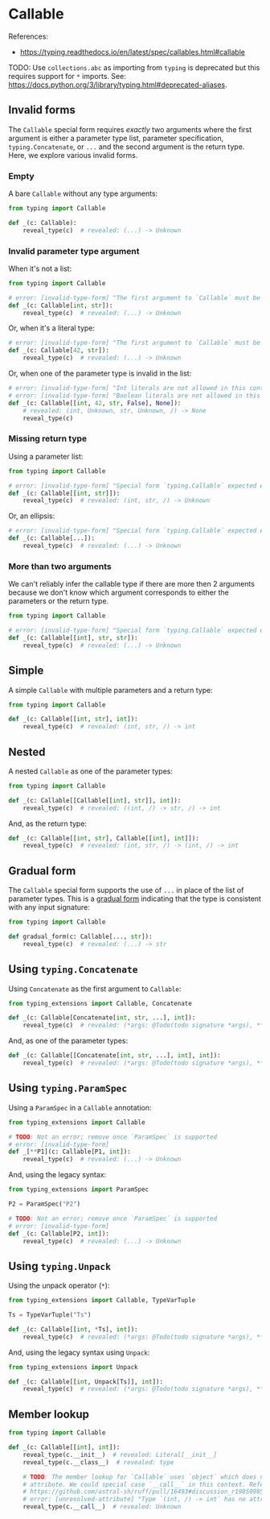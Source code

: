 # Callable

References:

- <https://typing.readthedocs.io/en/latest/spec/callables.html#callable>

TODO: Use `collections.abc` as importing from `typing` is deprecated but this requires support for
`*` imports. See: <https://docs.python.org/3/library/typing.html#deprecated-aliases>.

## Invalid forms

The `Callable` special form requires _exactly_ two arguments where the first argument is either a
parameter type list, parameter specification, `typing.Concatenate`, or `...` and the second argument
is the return type. Here, we explore various invalid forms.

### Empty

A bare `Callable` without any type arguments:

```py
from typing import Callable

def _(c: Callable):
    reveal_type(c)  # revealed: (...) -> Unknown
```

### Invalid parameter type argument

When it's not a list:

```py
from typing import Callable

# error: [invalid-type-form] "The first argument to `Callable` must be either a list of types, ParamSpec, Concatenate, or `...`"
def _(c: Callable[int, str]):
    reveal_type(c)  # revealed: (...) -> Unknown
```

Or, when it's a literal type:

```py
# error: [invalid-type-form] "The first argument to `Callable` must be either a list of types, ParamSpec, Concatenate, or `...`"
def _(c: Callable[42, str]):
    reveal_type(c)  # revealed: (...) -> Unknown
```

Or, when one of the parameter type is invalid in the list:

```py
# error: [invalid-type-form] "Int literals are not allowed in this context in a type expression"
# error: [invalid-type-form] "Boolean literals are not allowed in this context in a type expression"
def _(c: Callable[[int, 42, str, False], None]):
    # revealed: (int, Unknown, str, Unknown, /) -> None
    reveal_type(c)
```

### Missing return type

Using a parameter list:

```py
from typing import Callable

# error: [invalid-type-form] "Special form `typing.Callable` expected exactly two arguments (parameter types and return type)"
def _(c: Callable[[int, str]]):
    reveal_type(c)  # revealed: (int, str, /) -> Unknown
```

Or, an ellipsis:

```py
# error: [invalid-type-form] "Special form `typing.Callable` expected exactly two arguments (parameter types and return type)"
def _(c: Callable[...]):
    reveal_type(c)  # revealed: (...) -> Unknown
```

### More than two arguments

We can't reliably infer the callable type if there are more then 2 arguments because we don't know
which argument corresponds to either the parameters or the return type.

```py
from typing import Callable

# error: [invalid-type-form] "Special form `typing.Callable` expected exactly two arguments (parameter types and return type)"
def _(c: Callable[[int], str, str]):
    reveal_type(c)  # revealed: (...) -> Unknown
```

## Simple

A simple `Callable` with multiple parameters and a return type:

```py
from typing import Callable

def _(c: Callable[[int, str], int]):
    reveal_type(c)  # revealed: (int, str, /) -> int
```

## Nested

A nested `Callable` as one of the parameter types:

```py
from typing import Callable

def _(c: Callable[[Callable[[int], str]], int]):
    reveal_type(c)  # revealed: ((int, /) -> str, /) -> int
```

And, as the return type:

```py
def _(c: Callable[[int, str], Callable[[int], int]]):
    reveal_type(c)  # revealed: (int, str, /) -> (int, /) -> int
```

## Gradual form

The `Callable` special form supports the use of `...` in place of the list of parameter types. This
is a [gradual form] indicating that the type is consistent with any input signature:

```py
from typing import Callable

def gradual_form(c: Callable[..., str]):
    reveal_type(c)  # revealed: (...) -> str
```

## Using `typing.Concatenate`

Using `Concatenate` as the first argument to `Callable`:

```py
from typing_extensions import Callable, Concatenate

def _(c: Callable[Concatenate[int, str, ...], int]):
    reveal_type(c)  # revealed: (*args: @Todo(todo signature *args), **kwargs: @Todo(todo signature **kwargs)) -> int
```

And, as one of the parameter types:

```py
def _(c: Callable[[Concatenate[int, str, ...], int], int]):
    reveal_type(c)  # revealed: (*args: @Todo(todo signature *args), **kwargs: @Todo(todo signature **kwargs)) -> int
```

## Using `typing.ParamSpec`

Using a `ParamSpec` in a `Callable` annotation:

```py
from typing_extensions import Callable

# TODO: Not an error; remove once `ParamSpec` is supported
# error: [invalid-type-form]
def _[**P1](c: Callable[P1, int]):
    reveal_type(c)  # revealed: (...) -> Unknown
```

And, using the legacy syntax:

```py
from typing_extensions import ParamSpec

P2 = ParamSpec("P2")

# TODO: Not an error; remove once `ParamSpec` is supported
# error: [invalid-type-form]
def _(c: Callable[P2, int]):
    reveal_type(c)  # revealed: (...) -> Unknown
```

## Using `typing.Unpack`

Using the unpack operator (`*`):

```py
from typing_extensions import Callable, TypeVarTuple

Ts = TypeVarTuple("Ts")

def _(c: Callable[[int, *Ts], int]):
    reveal_type(c)  # revealed: (*args: @Todo(todo signature *args), **kwargs: @Todo(todo signature **kwargs)) -> int
```

And, using the legacy syntax using `Unpack`:

```py
from typing_extensions import Unpack

def _(c: Callable[[int, Unpack[Ts]], int]):
    reveal_type(c)  # revealed: (*args: @Todo(todo signature *args), **kwargs: @Todo(todo signature **kwargs)) -> int
```

## Member lookup

```py
from typing import Callable

def _(c: Callable[[int], int]):
    reveal_type(c.__init__)  # revealed: Literal[__init__]
    reveal_type(c.__class__)  # revealed: type

    # TODO: The member lookup for `Callable` uses `object` which does not have a `__call__`
    # attribute. We could special case `__call__` in this context. Refer to
    # https://github.com/astral-sh/ruff/pull/16493#discussion_r1985098508 for more details.
    # error: [unresolved-attribute] "Type `(int, /) -> int` has no attribute `__call__`"
    reveal_type(c.__call__)  # revealed: Unknown
```

[gradual form]: https://typing.readthedocs.io/en/latest/spec/glossary.html#term-gradual-form
